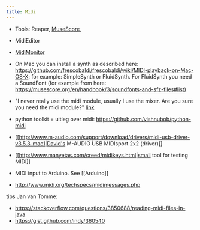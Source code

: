 ```yaml
---
title: Midi
---
```


* Tools: Reaper, [MuseScore](/musescore), 
* MidiEditor
* [MidiMonitor](https://www.snoize.com/midimonitor/)
* On Mac you can install a synth as described here: https://github.com/frescobaldi/frescobaldi/wiki/MIDI-playback-on-Mac-OS-X: for example: SimpleSynth or FluidSynth. For FluidSynth you need a SoundFont (for example from here: https://musescore.org/en/handbook/3/soundfonts-and-sfz-files#list)
* "I never really use the midi module, usually I use the mixer. Are you sure you need the midi module?" [link](https://stackoverflow.com/questions/33577001/pygame-midi-midiexception-device-id-invalid-out-of-range)

* python toolkit + uitleg over midi: https://github.com/vishnubob/python-midi
* [[http://www.m-audio.com/support/download/drivers/midi-usb-driver-v3.5.3-mac1|David's M-AUDIO USB MIDIsport 2x2 (driver)]]
* [[http://www.manyetas.com/creed/midikeys.html|small tool for testing MIDI]]
* MIDI input to Arduino. See [[Arduino]]
* http://www.midi.org/techspecs/midimessages.php

tips Jan van Tomme:
* https://stackoverflow.com/questions/3850688/reading-midi-files-in-java
* https://gist.github.com/indy/360540 

